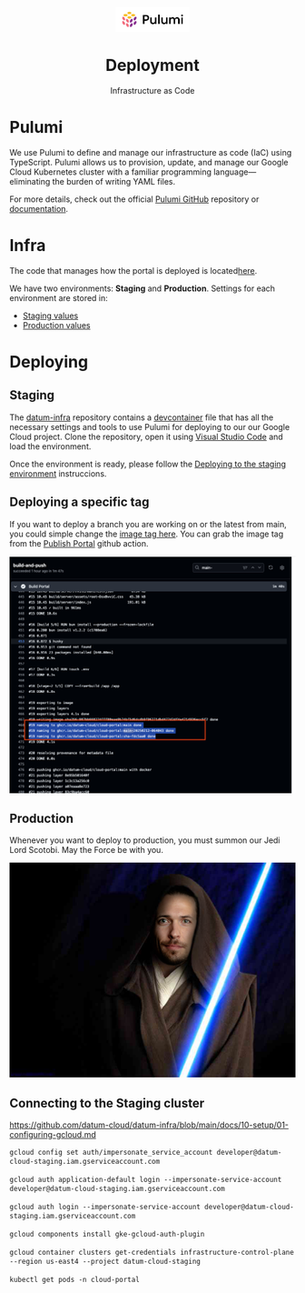 <p align="center">
  <img width="130px" src="assets/pulumi.svg">
  
  <h1 align="center">Deployment</h1>
  
  <p align="center">
    Infrastructure as Code
  </p>
</p>

# Pulumi

We use Pulumi to define and manage our infrastructure as code (IaC) using TypeScript. Pulumi allows us to provision, update, and manage our Google Cloud Kubernetes cluster with a familiar programming language—eliminating the burden of writing YAML files.

For more details, check out the official [Pulumi GitHub](https://github.com/pulumi/pulumi) repository or [documentation](https://github.com/pulumi/pulumi?tab=readme-ov-file#welcome).

# Infra

The code that manages how the portal is deployed is located[here](https://github.com/datum-cloud/datum-infra/blob/main/apps/datum-cloud-portal/index.ts).

We have two environments: **Staging** and **Production**. Settings for each environment are stored in:

- [Staging values](https://github.com/datum-cloud/datum-infra/blob/main/apps/datum-cloud-portal/Pulumi.staging.yaml)
- [Production values](https://github.com/datum-cloud/datum-infra/blob/main/apps/datum-cloud-portal/Pulumi.prod.yaml)

# Deploying

## Staging

The [datum-infra](https://github.com/datum-cloud/datum-infra/) repository contains a [devcontainer](https://github.com/datum-cloud/datum-infra/tree/main/.devcontainer) file that has all the necessary settings and tools to use Pulumi for deploying to our our Google Cloud project. Clone the repository, open it using [Visual Studio Code](https://code.visualstudio.com/docs/devcontainers/containers) and load the environment.

Once the environment is ready, please follow the [Deploying to the staging environment](https://github.com/datum-cloud/datum-infra/blob/main/README.md#deploying-to-the-staging-environment) instruccions.

## Deploying a specific tag

If you want to deploy a branch you are working on or the latest from main, you could simple change the [image tag here](https://github.com/datum-cloud/datum-infra/blob/main/apps/datum-cloud-portal/Pulumi.staging.yaml#L17). You can grab the image tag from the [Publish Portal](https://github.com/datum-cloud/cloud-portal/actions/workflows/publish.yaml) github action.

![image](assets/build.png)

## Production

Whenever you want to deploy to production, you must summon our Jedi Lord Scotobi. May the Force be with you.

![scot](assets/scot.png)

## Connecting to the Staging cluster

https://github.com/datum-cloud/datum-infra/blob/main/docs/10-setup/01-configuring-gcloud.md

```
gcloud config set auth/impersonate_service_account developer@datum-cloud-staging.iam.gserviceaccount.com

gcloud auth application-default login --impersonate-service-account developer@datum-cloud-staging.iam.gserviceaccount.com

gcloud auth login --impersonate-service-account developer@datum-cloud-staging.iam.gserviceaccount.com

gcloud components install gke-gcloud-auth-plugin

gcloud container clusters get-credentials infrastructure-control-plane --region us-east4 --project datum-cloud-staging

kubectl get pods -n cloud-portal
```
